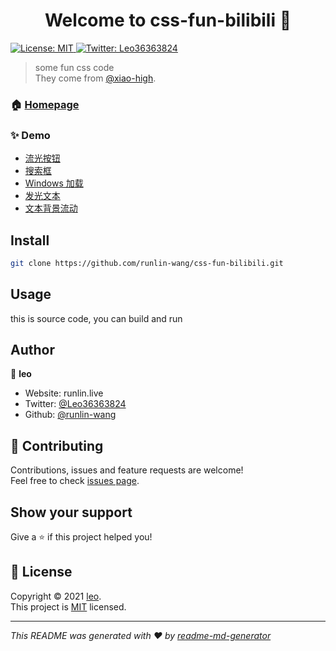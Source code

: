 <h1 align="center">Welcome to css-fun-bilibili 👋</h1>
<p>
  <a href="LICENSE" target="_blank">
    <img alt="License: MIT" src="https://img.shields.io/badge/License-MIT-yellow.svg" />
  </a>
  <a href="https://twitter.com/Leo36363824" target="_blank">
    <img alt="Twitter: Leo36363824" src="https://img.shields.io/twitter/follow/Leo36363824.svg?style=social" />
  </a>
</p>

> some fun css code  
> They come from [@xiao-high](https://space.bilibili.com/410197001).

### 🏠 [Homepage](https://runlin-wang.github.io/css-fun-bilibili)

### ✨ Demo

- [流光按钮](button)
- [搜索框](search)
- [Windows 加载](windows)
- [发光文本](glowing_text)
- [文本背景流动](text_background_flow)

## Install

```sh
git clone https://github.com/runlin-wang/css-fun-bilibili.git
```

## Usage

this is source code, you can build and run

## Author

👤 **leo**

* Website: runlin.live
* Twitter: [@Leo36363824](https://twitter.com/Leo36363824)
* Github: [@runlin-wang](https://github.com/runlin-wang)

## 🤝 Contributing

Contributions, issues and feature requests are welcome!<br />Feel free to check [issues page](https://github.com/runlin-wang/css-fun-bilibili/issues). 

## Show your support

Give a ⭐️ if this project helped you!

## 📝 License

Copyright © 2021 [leo](https://github.com/runlin-wang).<br />
This project is [MIT](LICENSE) licensed.

***
_This README was generated with ❤️ by [readme-md-generator](https://github.com/kefranabg/readme-md-generator)_
